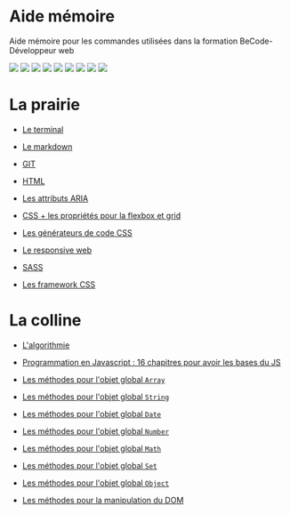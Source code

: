 # Aide mémoire

Aide mémoire pour les commandes utilisées dans la formation BeCode-Développeur web

![](https://img.shields.io/badge/GitHub-100070?style=for-the-badge&logo=github&logoColor=white)
![](https://img.shields.io/badge/Git-E34F26?style=for-the-badge&logo=git&logoColor=white)
![](https://img.shields.io/badge/VScode-777CB4?style=for-the-badge&logo=VScode&logoColor=white)
![](https://img.shields.io/badge/HTML-239120?style=for-the-badge&logo=html5&logoColor=white)
![](https://img.shields.io/badge/CSS3-1572B6?style=for-the-badge&logo=css3&logoColor=white)
![](https://img.shields.io/badge/Sass-CC6699?style=for-the-badge&logo=sass&logoColor=white)
![](https://img.shields.io/badge/JavaScript-F7DF1E?style=for-the-badge&logo=javascript&logoColor=black)
![](https://img.shields.io/badge/PHP-777BB4?style=for-the-badge&logo=php&logoColor=white)
![](https://img.shields.io/badge/MySQL-184782F?style=for-the-badge&logo=mysql&logoColor=white)




# La prairie

* [Le terminal](https://github.com/CalcagnoLoic/aide_memoire/blob/main/R%C3%A9pertoire/terminal.md)

* [Le markdown](https://github.com/CalcagnoLoic/aide_memoire/blob/main/R%C3%A9pertoire/markdown.md)

* [GIT](https://github.com/CalcagnoLoic/aide_memoire/blob/main/R%C3%A9pertoire/git.md)

* [HTML](https://github.com/CalcagnoLoic/aide_memoire/blob/main/R%C3%A9pertoire/html.md)

* [Les attributs ARIA](https://github.com/CalcagnoLoic/aide_memoire/blob/main/R%C3%A9pertoire/aria.md)

* [CSS + les propriétés pour la flexbox et grid](https://github.com/CalcagnoLoic/aide_memoire/blob/main/R%C3%A9pertoire/css.md)

* [Les générateurs de code CSS](https://github.com/CalcagnoLoic/aide_memoire/blob/main/R%C3%A9pertoire/css_outils.md)

* [Le responsive web](https://github.com/CalcagnoLoic/aide_memoire/blob/main/R%C3%A9pertoire/responsive.md)

* [SASS](https://github.com/CalcagnoLoic/aide_memoire/blob/main/R%C3%A9pertoire/sass.md)

* [Les framework CSS](https://github.com/CalcagnoLoic/aide_memoire/blob/main/R%C3%A9pertoire/framework.md)

# La colline 

* [L'algorithmie](https://github.com/CalcagnoLoic/aide_memoire/blob/main/R%C3%A9pertoire/algorithmie.md)

* [Programmation en Javascript : 16 chapitres pour avoir les bases du JS](https://github.com/CalcagnoLoic/aide_memoire/blob/main/R%C3%A9pertoire/js.md)

* [Les méthodes pour l'objet global `Array`](https://github.com/CalcagnoLoic/aide_memoire/blob/main/R%C3%A9pertoire/array_meth.md)

* [Les méthodes pour l'objet global `String`](https://github.com/CalcagnoLoic/aide_memoire/blob/main/R%C3%A9pertoire/string_meth.md)

* [Les méthodes pour l'objet global `Date`](https://github.com/CalcagnoLoic/aide_memoire/blob/main/R%C3%A9pertoire/date_meth.md)

* [Les méthodes pour l'objet global `Number`](https://github.com/CalcagnoLoic/aide_memoire/blob/main/R%C3%A9pertoire/nombre_meth.md)

* [Les méthodes pour l'objet global `Math`](https://github.com/CalcagnoLoic/aide_memoire/blob/main/R%C3%A9pertoire/math_meth.md)

* [Les méthodes pour l'objet global `Set`](https://github.com/CalcagnoLoic/aide_memoire/blob/main/R%C3%A9pertoire/set_meth.md)

* [Les méthodes pour l'objet global `Object`](https://github.com/CalcagnoLoic/aide_memoire/blob/main/R%C3%A9pertoire/object_meth.md)

* [Les méthodes pour la manipulation du DOM](https://github.com/CalcagnoLoic/aide_memoire/blob/main/R%C3%A9pertoire/dom_meth.md)
